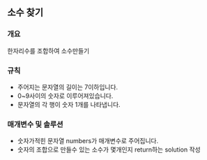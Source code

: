 소수 찾기
-----
### 개요
한자리수를 조합하여 소수만들기
### 규칙
+ 주어지는 문자열의 길이는 7이하입니다.
+ 0~9사이의 숫자로 이루어져있습니다.
+ 문자열의 각 행이 숫자 1개를 나타냅니다.
### 매개변수 및 솔루션
+ 숫자가적힌 문자열 numbers가 매개변수로 주어집니다.
+ 숫자의 조합으로 만들수 있는 소수가 몇개인지 return하는 solution 작성

